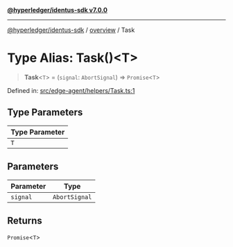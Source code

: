 [**@hyperledger/identus-sdk v7.0.0**](../../README.md)

***

[@hyperledger/identus-sdk](../../README.md) / [overview](../README.md) / Task

# Type Alias: Task()\<T\>

> **Task**\<`T`\> = (`signal`: `AbortSignal`) => `Promise`\<`T`\>

Defined in: [src/edge-agent/helpers/Task.ts:1](https://github.com/hyperledger/identus-edge-agent-sdk-ts/blob/96423ee84b124a31ce63036d9d623d1cb73a13c2/src/edge-agent/helpers/Task.ts#L1)

## Type Parameters

| Type Parameter |
| ------ |
| `T` |

## Parameters

| Parameter | Type |
| ------ | ------ |
| `signal` | `AbortSignal` |

## Returns

`Promise`\<`T`\>
